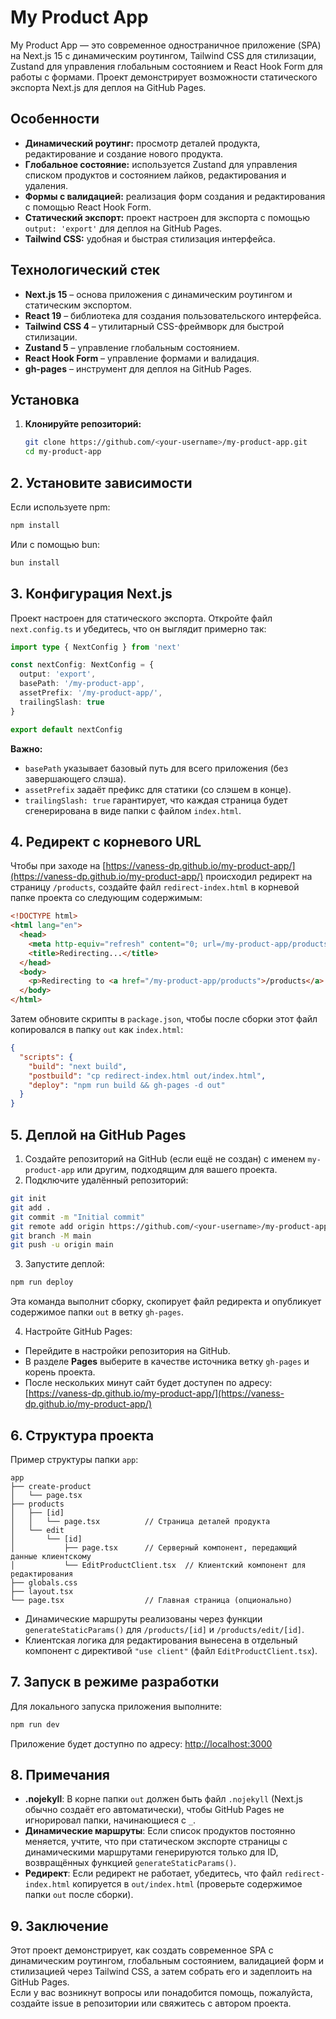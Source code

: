 # My Product App

My Product App — это современное одностраничное приложение (SPA) на Next.js 15 с динамическим роутингом, Tailwind CSS для стилизации, Zustand для управления глобальным состоянием и React Hook Form для работы с формами. Проект демонстрирует возможности статического экспорта Next.js для деплоя на GitHub Pages.

## Особенности

- **Динамический роутинг:** просмотр деталей продукта, редактирование и создание нового продукта.
- **Глобальное состояние:** используется Zustand для управления списком продуктов и состоянием лайков, редактирования и удаления.
- **Формы с валидацией:** реализация форм создания и редактирования с помощью React Hook Form.
- **Статический экспорт:** проект настроен для экспорта с помощью `output: 'export'` для деплоя на GitHub Pages.
- **Tailwind CSS:** удобная и быстрая стилизация интерфейса.

## Технологический стек

- **Next.js 15** – основа приложения с динамическим роутингом и статическим экспортом.
- **React 19** – библиотека для создания пользовательского интерфейса.
- **Tailwind CSS 4** – утилитарный CSS-фреймворк для быстрой стилизации.
- **Zustand 5** – управление глобальным состоянием.
- **React Hook Form** – управление формами и валидация.
- **gh-pages** – инструмент для деплоя на GitHub Pages.

## Установка

1. **Клонируйте репозиторий:**

   ```bash
   git clone https://github.com/<your-username>/my-product-app.git
   cd my-product-app
   
## 2. Установите зависимости

Если используете npm:

```bash
npm install
```

Или с помощью bun:

```bash
bun install
```

## 3. Конфигурация Next.js

Проект настроен для статического экспорта. Откройте файл `next.config.ts` и убедитесь, что он выглядит примерно так:

```ts
import type { NextConfig } from 'next'

const nextConfig: NextConfig = {
  output: 'export',
  basePath: '/my-product-app',
  assetPrefix: '/my-product-app/',
  trailingSlash: true
}

export default nextConfig
```

**Важно:**

- `basePath` указывает базовый путь для всего приложения (без завершающего слэша).
- `assetPrefix` задаёт префикс для статики (со слэшем в конце).
- `trailingSlash: true` гарантирует, что каждая страница будет сгенерирована в виде папки с файлом `index.html`.

## 4. Редирект с корневого URL

Чтобы при заходе на [https://vaness-dp.github.io/my-product-app/](https://vaness-dp.github.io/my-product-app/) происходил редирект на страницу `/products`, создайте файл `redirect-index.html` в корневой папке проекта со следующим содержимым:

```html
<!DOCTYPE html>
<html lang="en">
  <head>
    <meta http-equiv="refresh" content="0; url=/my-product-app/products" />
    <title>Redirecting...</title>
  </head>
  <body>
    <p>Redirecting to <a href="/my-product-app/products">/products</a>...</p>
  </body>
</html>
```

Затем обновите скрипты в `package.json`, чтобы после сборки этот файл копировался в папку `out` как `index.html`:

```json
{
  "scripts": {
    "build": "next build",
    "postbuild": "cp redirect-index.html out/index.html",
    "deploy": "npm run build && gh-pages -d out"
  }
}
```

## 5. Деплой на GitHub Pages

1. Создайте репозиторий на GitHub (если ещё не создан) с именем `my-product-app` или другим, подходящим для вашего проекта.
2. Подключите удалённый репозиторий:

```bash
git init
git add .
git commit -m "Initial commit"
git remote add origin https://github.com/<your-username>/my-product-app.git
git branch -M main
git push -u origin main
```

3. Запустите деплой:

```bash
npm run deploy
```

Эта команда выполнит сборку, скопирует файл редиректа и опубликует содержимое папки `out` в ветку `gh-pages`.

4. Настройте GitHub Pages:

- Перейдите в настройки репозитория на GitHub.
- В разделе **Pages** выберите в качестве источника ветку `gh-pages` и корень проекта.
- После нескольких минут сайт будет доступен по адресу:  
  [https://vaness-dp.github.io/my-product-app/](https://vaness-dp.github.io/my-product-app/)

## 6. Структура проекта

Пример структуры папки `app`:

```
app
├── create-product
│   └── page.tsx
├── products
│   ├── [id]
│   │   └── page.tsx          // Страница деталей продукта
│   └── edit
│       └── [id]
│           ├── page.tsx      // Серверный компонент, передающий данные клиентскому
│           └── EditProductClient.tsx  // Клиентский компонент для редактирования
├── globals.css
├── layout.tsx
└── page.tsx                  // Главная страница (опционально)
```

- Динамические маршруты реализованы через функции `generateStaticParams()` для `/products/[id]` и `/products/edit/[id]`.
- Клиентская логика для редактирования вынесена в отдельный компонент с директивой `"use client"` (файл `EditProductClient.tsx`).

## 7. Запуск в режиме разработки

Для локального запуска приложения выполните:

```bash
npm run dev
```

Приложение будет доступно по адресу: [http://localhost:3000](http://localhost:3000)

## 8. Примечания

- **.nojekyll**: В корне папки `out` должен быть файл `.nojekyll` (Next.js обычно создаёт его автоматически), чтобы GitHub Pages не игнорировал папки, начинающиеся с `_`.
- **Динамические маршруты**: Если список продуктов постоянно меняется, учтите, что при статическом экспорте страницы с динамическими маршрутами генерируются только для ID, возвращённых функцией `generateStaticParams()`.
- **Редирект**: Если редирект не работает, убедитесь, что файл `redirect-index.html` копируется в `out/index.html` (проверьте содержимое папки `out` после сборки).

## 9. Заключение

Этот проект демонстрирует, как создать современное SPA с динамическим роутингом, глобальным состоянием, валидацией форм и стилизацией через Tailwind CSS, а затем собрать его и задеплоить на GitHub Pages.  
Если у вас возникнут вопросы или понадобится помощь, пожалуйста, создайте issue в репозитории или свяжитесь с автором проекта.
